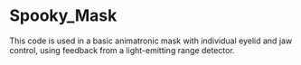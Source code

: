 # Spooky_Mask
This code is used in a basic animatronic mask with individual eyelid and jaw control, using feedback from a light-emitting range detector.
